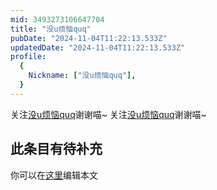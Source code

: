```yaml
---
mid: 3493273106647704
title: "没u烦恼quq"
pubDate: "2024-11-04T11:22:13.533Z"
updatedDate: "2024-11-04T11:22:13.533Z"
profile:
  {
    Nickname: ["没u烦恼quq"],
  }
---
```


关注[没u烦恼quq](https://space.bilibili.com/3493273106647704)谢谢喵~ 关注[没u烦恼quq](https://space.bilibili.com/3493273106647704)谢谢喵~

## 此条目有待补充
你可以在[这里](https://github.com/Yuhanawa/VTuber.ICU-Content/edit/master/v/没u烦恼quq/index.md)编辑本文
